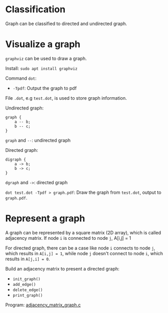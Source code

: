 # Classification

Graph can be classified to directed and undirected graph.

# Visualize a graph

``graphviz`` can be used to draw a graph.

Install: ``sudo apt install graphviz``

Command ``dot``:

* ``-Tpdf``: Output the graph to pdf

File ``.dot``, e.g ``test.dot``, is used to store graph information.

Undirected graph:
```
graph {
    a -- b;
    b -- c;
}
```

``graph`` and ``--``: undirected graph

Directed graph:
```
digraph {
    a -> b;
    b -> c;
}
```

``dgraph`` and ``->``: directed graph

``dot test.dot -Tpdf > graph.pdf``: Draw the graph from ``test.dot``, output to ``graph.pdf``.

# Represent a graph

A graph can be represented by a square matrix (2D array), which is called adjacency matrix. If node ``i`` is connected to node ``j``, A[i,j] = 1

For directed graph, there can be a case like node ``i`` connects to node ``j``, which results in ``A[i,j] = 1``, while node ``j`` doesn't connect to node ``i``, which results in ``A[j,i] = 0``.

Build an adjacency matrix to present a directed graph:

* ``init_graph()``
* ``add_edge()``
* ``delete_edge()``
* ``print_graph()``

Program: [adjacency_matrix_graph.c](adjacency_matrix_graph.c)
